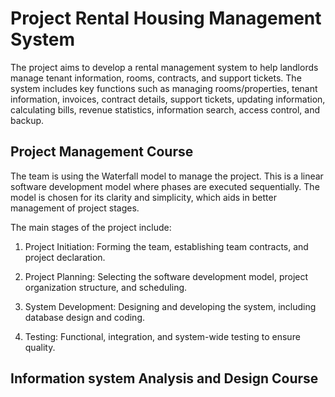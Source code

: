 # Project Rental Housing Management System

The project aims to develop a rental management system to help landlords manage tenant information, rooms, contracts, and support tickets. The system includes key functions such as managing rooms/properties, tenant information, invoices, contract details, support tickets, updating information, calculating bills, revenue statistics, information search, access control, and backup.

## Project Management Course

The team is using the Waterfall model to manage the project. This is a linear software development model where phases are executed sequentially. The model is chosen for its clarity and simplicity, which aids in better management of project stages.

The main stages of the project include:

1. Project Initiation: Forming the team, establishing team contracts, and project declaration.

2. Project Planning: Selecting the software development model, project organization structure, and scheduling.

3. System Development: Designing and developing the system, including database design and coding.

4. Testing: Functional, integration, and system-wide testing to ensure quality.

## Information system Analysis and Design Course

